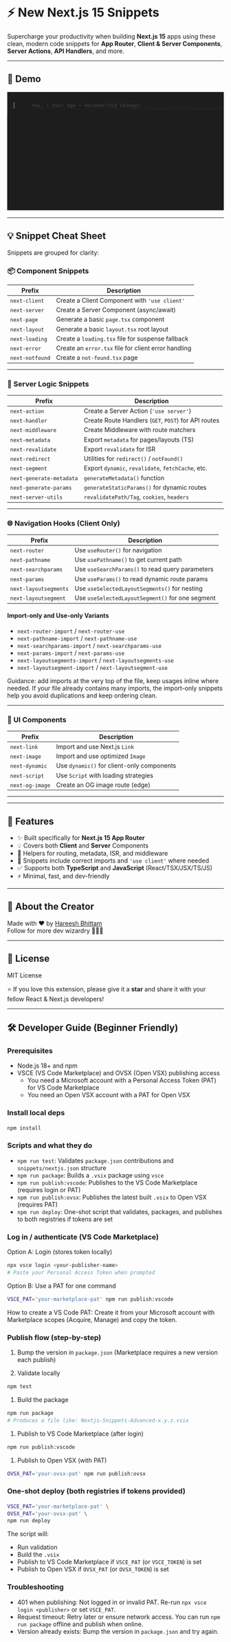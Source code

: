 # ⚡ New Next.js 15 Snippets

Supercharge your productivity when building **Next.js 15** apps using these clean, modern code snippets for **App Router**, **Client & Server Components**, **Server Actions**, **API Handlers**, and more.

---

## 📸 Demo

![Demo GIF](images/nextjs-snippets-demo.gif)

---

## 💡 Snippet Cheat Sheet

Snippets are grouped for clarity:

### 📦 Component Snippets

| Prefix          | Description                                          |
|-----------------|------------------------------------------------------|
| `next-client`   | Create a Client Component with `'use client'`        |
| `next-server`   | Create a Server Component (async/await)              |
| `next-page`     | Generate a basic `page.tsx` component                |
| `next-layout`   | Generate a basic `layout.tsx` root layout            |
| `next-loading`  | Create a `loading.tsx` file for suspense fallback    |
| `next-error`    | Create an `error.tsx` file for client error handling |
| `next-notfound` | Create a `not-found.tsx` page                        |

---

### 🔁 Server Logic Snippets

| Prefix          | Description                                          |
|-----------------|------------------------------------------------------|
| `next-action`   | Create a Server Action (`'use server'`)              |
| `next-handler`  | Create Route Handlers (`GET`, `POST`) for API routes |
| `next-middleware` | Create Middleware with route matchers              |
| `next-metadata` | Export `metadata` for pages/layouts (TS)             |
| `next-revalidate` | Export `revalidate` for ISR                        |
| `next-redirect` | Utilities for `redirect()` / `notFound()`            |
| `next-segment`  | Export `dynamic`, `revalidate`, `fetchCache`, etc.   |
| `next-generate-metadata` | `generateMetadata()` function               |
| `next-generate-params`   | `generateStaticParams()` for dynamic routes |
| `next-server-utils`      | `revalidatePath/Tag`, `cookies`, `headers`  |

---

### 🌐 Navigation Hooks (Client Only)

| Prefix               | Description                                       |
|----------------------|---------------------------------------------------|
| `next-router`        | Use `useRouter()` for navigation                  |
| `next-pathname`      | Use `usePathname()` to get current path           |
| `next-searchparams`  | Use `useSearchParams()` to read query parameters  |
| `next-params`        | Use `useParams()` to read dynamic route params    |
| `next-layoutsegments`| Use `useSelectedLayoutSegments()` for nesting     |
| `next-layoutsegment` | Use `useSelectedLayoutSegment()` for one segment  |

#### Import-only and Use-only Variants

- `next-router-import` / `next-router-use`
- `next-pathname-import` / `next-pathname-use`
- `next-searchparams-import` / `next-searchparams-use`
- `next-params-import` / `next-params-use`
- `next-layoutsegments-import` / `next-layoutsegments-use`
- `next-layoutsegment-import` / `next-layoutsegment-use`

Guidance: add imports at the very top of the file, keep usages inline where needed. If your file already contains many imports, the import-only snippets help you avoid duplications and keep ordering clean.

---

### 🧩 UI Components

| Prefix         | Description                                |
|----------------|--------------------------------------------|
| `next-link`    | Import and use Next.js `Link`               |
| `next-image`   | Import and use optimized `Image`            |
| `next-dynamic` | Use `dynamic()` for client-only components  |
| `next-script`  | Use `Script` with loading strategies        |
| `next-og-image`| Create an OG image route (edge)            |

---

---

## 🚀 Features

- ✨ Built specifically for **Next.js 15 App Router**
- 💡 Covers both **Client** and **Server** Components
- 🧠 Helpers for routing, metadata, ISR, and middleware
- 🔁 Snippets include correct imports and `'use client'` where needed
- ✅ Supports both **TypeScript** and **JavaScript** (React/TSX/JSX/TS/JS)
- ⚡ Minimal, fast, and dev-friendly

---

## 🔮 About the Creator

Made with ❤️ by [Hareesh Bhittam](https://github.com/Hareesh108)  
Follow for more dev wizardry 🧙‍♂️✨

---

## 📜 License

MIT License

⭐ If you love this extension, please give it a **star** and share it with your fellow React & Next.js developers!

---

## 🛠️ Developer Guide (Beginner Friendly)

### Prerequisites

- Node.js 18+ and npm
- VSCE (VS Code Marketplace) and OVSX (Open VSX) publishing access
  - You need a Microsoft account with a Personal Access Token (PAT) for VS Code Marketplace
  - You need an Open VSX account with a PAT for Open VSX

### Install local deps

```bash
npm install
```

### Scripts and what they do

- `npm run test`: Validates `package.json` contributions and `snippets/nextjs.json` structure
- `npm run package`: Builds a `.vsix` package using `vsce`
- `npm run publish:vscode`: Publishes to the VS Code Marketplace (requires login or PAT)
- `npm run publish:ovsx`: Publishes the latest built `.vsix` to Open VSX (requires PAT)
- `npm run deploy`: One-shot script that validates, packages, and publishes to both registries if tokens are set

### Log in / authenticate (VS Code Marketplace)

Option A: Login (stores token locally)

```bash
npx vsce login <your-publisher-name>
# Paste your Personal Access Token when prompted
```

Option B: Use a PAT for one command

```bash
VSCE_PAT='your-marketplace-pat' npm run publish:vscode
```

How to create a VS Code PAT: Create it from your Microsoft account with Marketplace scopes (Acquire, Manage) and copy the token.

### Publish flow (step-by-step)

1. Bump the version in `package.json` (Marketplace requires a new version each publish)

1. Validate locally

```bash
npm test
```

1. Build the package

```bash
npm run package
# Produces a file like: Nextjs-Snippets-Advanced-x.y.z.vsix
```

1. Publish to VS Code Marketplace (after login)

```bash
npm run publish:vscode
```

1. Publish to Open VSX (with PAT)

```bash
OVSX_PAT='your-ovsx-pat' npm run publish:ovsx
```

### One-shot deploy (both registries if tokens provided)

```bash
VSCE_PAT='your-marketplace-pat' \
OVSX_PAT='your-ovsx-pat' \
npm run deploy
```

The script will:

- Run validation
- Build the `.vsix`
- Publish to VS Code Marketplace if `VSCE_PAT` (or `VSCE_TOKEN`) is set
- Publish to Open VSX if `OVSX_PAT` (or `OVSX_TOKEN`) is set

### Troubleshooting

- 401 when publishing: Not logged in or invalid PAT. Re-run `npx vsce login <publisher>` or set `VSCE_PAT`.
- Request timeout: Retry later or ensure network access. You can run `npm run package` offline and publish when online.
- Version already exists: Bump the version in `package.json` and try again.
